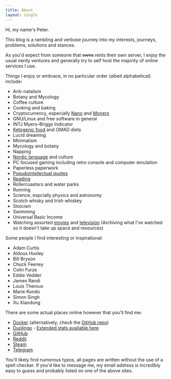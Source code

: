 ```yaml
---
title: About
layout: single
---
```


Hi, my name's Peter.

This blog is a rambling and verbose journey into my interests, journeys, problems, solutions and stances.

As you'd expect from someone that ~~owns~~ rents their own server, I enjoy the usual nerdy ventures and generally try to self host the majority of online services I use.

Things I enjoy or embrace, in no particular order (albeit alphabetical) include:
* Anti-natalism
* Botany and Mycology
* Coffee culture
* Cooking and baking
* Cryptocurrency, especially [Nano](https://nano.org/) and [Monero](https://www.getmonero.org/)
* GNU/Linux and free software in general
* INTJ Myers–Briggs Indicator
* [Ketogenic food](/recipes/) and OMAD diets
* Lucid dreaming
* Minimalism
* Mycology and botany
* Napping
* [Nordic language](/languages/) and culture
* PC focused gaming including retro console and computer emulation
* Paperless paperwork
* [Pseudointellectual quotes](/quotes/)
* [Reading](/reading-list/)
* Rollercoasters and water parks
* Running
* Science, espcially physics and astronomy
* Scotch whisky and Irish whiskey
* Stoicism
* Swimming
* Universal Basic Income
* Watching assorted [movies](/archived-movies/) and [television](/archived-television/) (Archiving what I've watched so it doesn't take up space and resources)

Some people I find interesting or inspirational:
* Adam Curtis
* Aldous Huxley
* Bill Bryson
* Chuck Feeney
* Colin Furze
* Eddie Vedder
* James Randi
* Louis Theroux
* Marie Kondo
* Simon Singh
* Xu Xiaodong

There are some actual places online however that you'll find me:
* [Docker](https://hub.docker.com/u/wervv/) (alternatively, check the [GitHub repo](https://github.com/breadcat/Dockerfiles))
* [Duolingo](https://www.duolingo.com/unholybanquet) - [Extended stats available here](https://duome.eu/unholybanquet)
* [GitHub](https://github.com/breadcat)
* [Reddit](https://www.reddit.com/user/risky-scribble/)
* [Steam](https://steamcommunity.com/id/minskwhisker)
* [Telegram](http://telegram.me/carrion_regardless)

You'll likely find numerous typos, all pages are written without the use of a spell checker.
If you'd like to message me, my email address is incredibly easy to guess and probably listed on one of the above sites.
